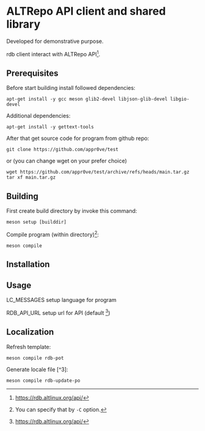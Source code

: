 # ALTRepo API client and shared library

Developed for demonstrative purpose.

rdb client interact with ALTRepo API[^1].

## Prerequisites

Before start building install followed dependencies:
```
apt-get install -y gcc meson glib2-devel libjson-glib-devel libgio-devel
```

Additional dependencies:
```
apt-get install -y gettext-tools
```

After that get source code for program from github repo:
```
git clone https://github.com/appr0ve/test
```
or (you can change wget on your prefer choice)
```
wget https://github.com/appr0ve/test/archive/refs/heads/main.tar.gz
tar xf main.tar.gz
```

## Building

First create build directory by invoke this command:
```
meson setup [builddir]
```

Compile program (within directory)[^2]:
```
meson compile
```

## Installation


## Usage

LC_MESSAGES setup language for program

RDB_API_URL setup url for API (default [^1])

## Localization

Refresh template:
```
meson compile rdb-pot
```

Generate locale file [^3]:
```
meson compile rdb-update-po
```

[^1]: https://rdb.altlinux.org/api/
[^2]: You can specify that by `-C` option.
[^2]: Languages defined in `po/LINGUAS`
